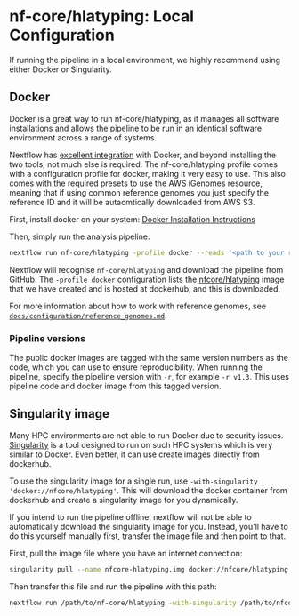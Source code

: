 # nf-core/hlatyping: Local Configuration

If running the pipeline in a local environment, we highly recommend using either Docker or Singularity.

## Docker
Docker is a great way to run nf-core/hlatyping, as it manages all software installations and allows the pipeline to be run in an identical software environment across a range of systems.

Nextflow has [excellent integration](https://www.nextflow.io/docs/latest/docker.html) with Docker, and beyond installing the two tools, not much else is required. The nf-core/hlatyping profile comes with a configuration profile for docker, making it very easy to use. This also comes with the required presets to use the AWS iGenomes resource, meaning that if using common reference genomes you just specify the reference ID and it will be autaomtically downloaded from AWS S3.

First, install docker on your system: [Docker Installation Instructions](https://docs.docker.com/engine/installation/)

Then, simply run the analysis pipeline:
```bash
nextflow run nf-core/hlatyping -profile docker --reads '<path to your reads>'
```

Nextflow will recognise `nf-core/hlatyping` and download the pipeline from GitHub. The `-profile docker` configuration lists the [nfcore/hlatyping](https://hub.docker.com/r/nfcore/hlatyping/) image that we have created and is hosted at dockerhub, and this is downloaded.

For more information about how to work with reference genomes, see [`docs/configuration/reference_genomes.md`](docs/configuration/reference_genomes.md).

### Pipeline versions
The public docker images are tagged with the same version numbers as the code, which you can use to ensure reproducibility. When running the pipeline, specify the pipeline version with `-r`, for example `-r v1.3`. This uses pipeline code and docker image from this tagged version.


## Singularity image
Many HPC environments are not able to run Docker due to security issues. [Singularity](http://singularity.lbl.gov/) is a tool designed to run on such HPC systems which is very similar to Docker. Even better, it can use create images directly from dockerhub.

To use the singularity image for a single run, use `-with-singularity 'docker://nfcore/hlatyping'`. This will download the docker container from dockerhub and create a singularity image for you dynamically.

If you intend to run the pipeline offline, nextflow will not be able to automatically download the singularity image for you. Instead, you'll have to do this yourself manually first, transfer the image file and then point to that.

First, pull the image file where you have an internet connection:

```bash
singularity pull --name nfcore-hlatyping.img docker://nfcore/hlatyping
```

Then transfer this file and run the pipeline with this path:

```bash
nextflow run /path/to/nf-core/hlatyping -with-singularity /path/to/nfcore-hlatyping.img
```
